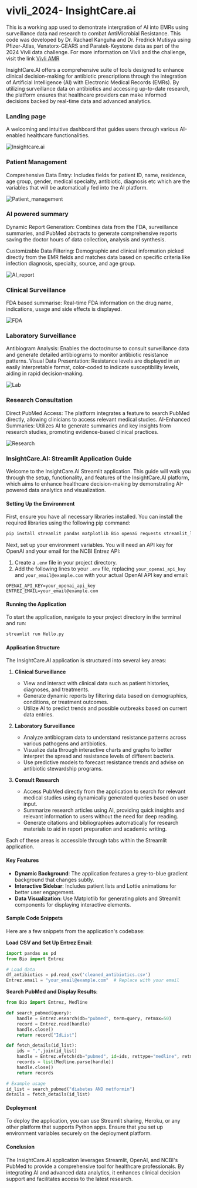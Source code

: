 # vivli_2024- InsightCare.ai

This is a working app used to demontrate intergration of AI into EMRs using surveillance data nad research to combat AntiMicrobial Resistance. This code was developed by  Dr. Rachael Kanguha and Dr. Fredrick Mutisya using Pfizer-Atlas, Venatorx-GEARS and Paratek-Keystone data as part of the 2024 Vivli data challenge. For more information on Vivli and the challenge, visit the link 
[Vivli AMR](https://amr.vivli.org/)

InsightCare.AI offers a comprehensive suite of tools designed to enhance clinical decision-making for antibiotic prescriptions through the integration of Artificial Intelligence (AI) with Electronic Medical Records (EMRs). By utilizing surveillance data on antibiotics and accessing up-to-date research, the platform ensures that healthcare providers can make informed decisions backed by real-time data and advanced analytics.

### Landing  page

A welcoming and intuitive dashboard that guides users through various AI-enabled healthcare functionalities.

![Insightcare.ai](https://github.com/fredmutisya/vivli_2024/blob/main/website/1.png)


### Patient Management

Comprehensive Data Entry: Includes fields for patient ID, name, residence, age group, gender, medical specialty, antibiotic, diagnosis etc which are the variables that will be automatically fed into the AI platform.

![Patient_management](https://github.com/fredmutisya/vivli_2024/blob/main/website/2.png)


### AI powered summary

Dynamic Report Generation: Combines data from the FDA, surveillance summaries, and PubMed abstracts to generate comprehensive reports saving the doctor hours of data collection, analysis and synthesis.

Customizable Data Filtering: Demographic and clinical information picked directly from the EMR fields and matches data based on specific criteria like infection diagnosis, specialty, source, and age group.

![AI_report](https://github.com/fredmutisya/vivli_2024/blob/main/website/3.png)


### Clinical Surveillance

FDA based summarise: Real-time FDA information on the drug name, indications, usage and side effects is displayed.

![FDA](https://github.com/fredmutisya/vivli_2024/blob/main/website/4.png)


### Laboratory Surveillance

Antibiogram Analysis: Enables the doctor/nurse to consult surveillance data and generate detailed antibiograms to monitor antibiotic resistance patterns.
Visual Data Presentation: Resistance levels are displayed in an easily interpretable format, color-coded to indicate susceptibility levels, aiding in rapid decision-making.

![Lab](https://github.com/fredmutisya/vivli_2024/blob/main/website/5.png)


### Research Consultation

Direct PubMed Access: The platform integrates a feature to search PubMed directly, allowing clinicians to access relevant medical studies.
AI-Enhanced Summaries: Utilizes AI to generate summaries and key insights from research studies, promoting evidence-based clinical practices.

![Research](https://github.com/fredmutisya/vivli_2024/blob/main/website/6.png)



### InsightCare.AI: Streamlit Application Guide

Welcome to the InsightCare.AI Streamlit application. This guide will walk you through the setup, functionality, and features of the InsightCare.AI platform, which aims to enhance healthcare decision-making by demonstrating AI-powered data analytics and visualization.

#### Setting Up the Environment

First, ensure you have all necessary libraries installed. You can install the required libraries using the following pip command:

```bash
pip install streamlit pandas matplotlib Bio openai requests streamlit_lottie Pillow
```

Next, set up your environment variables. You will need an API key for OpenAI and your email for the NCBI Entrez API:

1. Create a `.env` file in your project directory.
2. Add the following lines to your `.env` file, replacing `your_openai_api_key` and `your_email@example.com` with your actual OpenAI API key and email:

```plaintext
OPENAI_API_KEY=your_openai_api_key
ENTREZ_EMAIL=your_email@example.com
```

#### Running the Application

To start the application, navigate to your project directory in the terminal and run:

```bash
streamlit run Hello.py
```


#### Application Structure

The InsightCare.AI application is structured into several key areas:

1. **Clinical Surveillance**
   - View and interact with clinical data such as patient histories, diagnoses, and treatments.
   - Generate dynamic reports by filtering data based on demographics, conditions, or treatment outcomes.
   - Utilize AI to predict trends and possible outbreaks based on current data entries.

2. **Laboratory Surveillance**
   - Analyze antibiogram data to understand resistance patterns across various pathogens and antibiotics.
   - Visualize data through interactive charts and graphs to better interpret the spread and resistance levels of different bacteria.
   - Use predictive models to forecast resistance trends and advise on antibiotic stewardship programs.

3. **Consult Research**
   - Access PubMed directly from the application to search for relevant medical studies using dynamically generated queries based on user input.
   - Summarize research articles using AI, providing quick insights and relevant information to users without the need for deep reading.
   - Generate citations and bibliographies automatically for research materials to aid in report preparation and academic writing.

Each of these areas is accessible through tabs within the Streamlit application.

#### Key Features

- **Dynamic Background**: The application features a grey-to-blue gradient background that changes subtly.
- **Interactive Sidebar**: Includes patient lists and Lottie animations for better user engagement.
- **Data Visualization**: Use Matplotlib for generating plots and Streamlit components for displaying interactive elements.

#### Sample Code Snippets

Here are a few snippets from the application's codebase:

**Load CSV and Set Up Entrez Email**:
```python
import pandas as pd
from Bio import Entrez

# Load data
df_antibiotics = pd.read_csv('cleaned_antibiotics.csv')
Entrez.email = "your_email@example.com"  # Replace with your email
```

**Search PubMed and Display Results**:
```python
from Bio import Entrez, Medline

def search_pubmed(query):
    handle = Entrez.esearch(db="pubmed", term=query, retmax=50)
    record = Entrez.read(handle)
    handle.close()
    return record["IdList"]

def fetch_details(id_list):
    ids = ",".join(id_list)
    handle = Entrez.efetch(db="pubmed", id=ids, rettype="medline", retmode="text")
    records = list(Medline.parse(handle))
    handle.close()
    return records

# Example usage
id_list = search_pubmed("diabetes AND metformin")
details = fetch_details(id_list)
```

#### Deployment

To deploy the application, you can use Streamlit sharing, Heroku, or any other platform that supports Python apps. Ensure that you set up environment variables securely on the deployment platform.

#### Conclusion

The InsightCare.AI application leverages Streamlit, OpenAI, and NCBI's PubMed to provide a comprehensive tool for healthcare professionals. By integrating AI and advanced data analytics, it enhances clinical decision support and facilitates access to the latest research.
